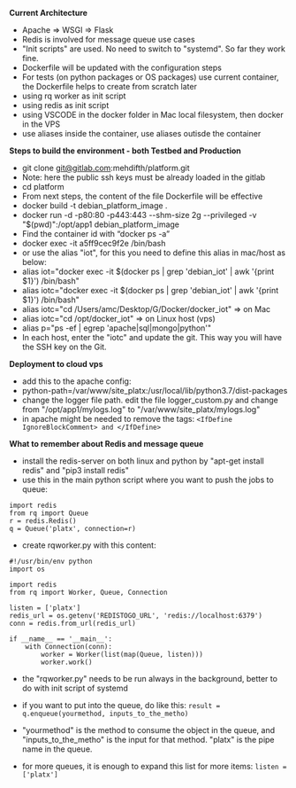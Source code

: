 **Current Architecture**
- Apache => WSGI => Flask
- Redis is involved for message queue use cases
- "Init scripts" are used. No need to switch to "systemd". So far they work fine.
- Dockerfile will be updated with the configuration steps
- For tests (on python packages or OS packages) use current container, the Dockerfile helps to create from scratch later
- using rq worker as init script
- using redis as init script
- using VSCODE in the docker folder in Mac local filesystem, then docker in the VPS
- use aliases inside the container, use aliases outisde the container


**Steps to build the environment - both Testbed and Production**
- git clone git@gitlab.com:mehdifth/platform.git
- Note: here the public ssh keys must be already loaded in the gitlab
- cd platform 
- From next steps, the content of the file Dockerfile will be effective
- docker build -t debian_platform_image .
- docker run -d -p80:80 -p443:443 --shm-size 2g --privileged -v "$(pwd)":/opt/app1 debian_platform_image
- Find the container id with “docker ps -a”
- docker exec -it a5ff9cec9f2e /bin/bash
- or use the alias "iot", for this you need to define this alias in mac/host as below:
- alias iot="docker exec -it $(docker ps  | grep 'debian_iot' | awk '{print $1}') /bin/bash"
- alias iotc="docker exec -it $(docker ps  | grep 'debian_iot' | awk '{print $1}') /bin/bash"
- alias iotc="cd /Users/amc/Desktop/G/Docker/docker_iot"  => on Mac
- alias iotc="cd /opt/docker_iot" => on Linux host (vps)
- alias p="ps -ef | egrep 'apache|sql|mongo|python'"
- In each host, enter the "iotc" and update the git. This way you will have the SSH key on the Git.


**Deployment to cloud vps**
- add this to the apache config: 
- python-path=/var/www/site_platx:/usr/local/lib/python3.7/dist-packages
- change the logger file path. edit the file logger_custom.py and change from "/opt/app1/mylogs.log" to "/var/www/site_platx/mylogs.log"
- in apache might be needed to remove the tags: `<IfDefine IgnoreBlockComment> and </IfDefine>`


**What to remember about Redis and message queue**
- install the redis-server on both linux and python by "apt-get install redis" and "pip3 install redis"
- use this in the main python script where you want to push the jobs to queue:
```
import redis
from rq import Queue
r = redis.Redis()
q = Queue('platx', connection=r)
```

- create rqworker.py with this content:
```
#!/usr/bin/env python
import os

import redis
from rq import Worker, Queue, Connection

listen = ['platx']
redis_url = os.getenv('REDISTOGO_URL', 'redis://localhost:6379')
conn = redis.from_url(redis_url)

if __name__ == '__main__':
    with Connection(conn):
        worker = Worker(list(map(Queue, listen)))
        worker.work()

```
- the "rqworker.py" needs to be run always in the background, better to do with init script of systemd
- if you want to put into the queue, do like this:
```result = q.enqueue(yourmethod, inputs_to_the_metho)```

- "yourmethod" is the method to consume the object in the queue, and "inputs_to_the_metho" is the input for that method. "platx" is the pipe name in the queue.
- for more queues, it is enough to expand this list for more items:
```listen = ['platx']```
